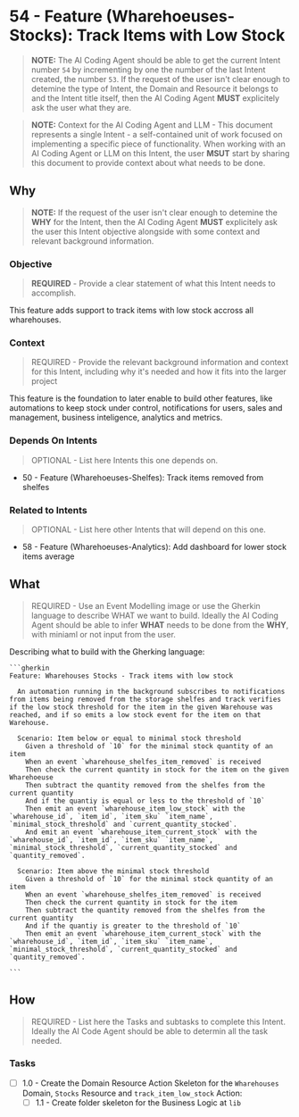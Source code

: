 # 54 - Feature (Wharehoeuses-Stocks): Track Items with Low Stock

> **NOTE:** The AI Coding Agent should be able to get the current Intent number `54` by incrementing by one the number of the last Intent created, the number `53`. If the request of the user isn't clear enough to detemine the type of Intent, the Domain and Resource it belongs to and the Intent title itself, then the AI Coding Agent **MUST** explicitely ask the user what they are.
  
> **NOTE:** Context for the AI Coding Agent and LLM - This document represents a single Intent - a self-contained unit of work focused on implementing a specific piece of functionality. When working with an AI Coding Agent or LLM on this Intent, the user **MSUT** start by sharing this document to provide context about what needs to be done.

## Why

> **NOTE:** If the request of the user isn't clear enough to detemine the **WHY** for the Intent, then the AI Coding Agent **MUST** explicitely ask the user this Intent objective alongside with some context and relevant background information.

### Objective

> **REQUIRED** - Provide a clear statement of what this Intent needs to accomplish.

This feature adds support to track items with low stock accross all wharehouses.

### Context 

> REQUIRED - Provide the relevant background information and context for this Intent, including why it's needed and how it fits into the larger project

This feature is the foundation to later enable to build other features, like automations to keep stock under control, notifications for users, sales and management, business inteligence, analytics and metrics.

### Depends On Intents

> OPTIONAL - List here Intents this one depends on.

* 50 - Feature (Wharehoeuses-Shelfes): Track items removed from shelfes

### Related to Intents

> OPTIONAL - List here other Intents that will depend on this one.

* 58 - Feature (Wharehoeuses-Analytics): Add dashboard  for lower stock items average

## What

> REQUIRED - Use an Event Modelling image or use the Gherkin language to describe WHAT we want to build. Ideally the AI Coding Agent should be able to infer **WHAT** needs to be done from the **WHY**, with miniaml or not input from the user.

Describing what to build with the Gherking language:

    ```gherkin
    Feature: Wharehouses Stocks - Track items with low stock
    
      An automation running in the background subscribes to notifications from items being removed from the storage shelfes and track verifies if the low stock threshold for the item in the given Warehouse was reached, and if so emits a low stock event for the item on that Warehouse.
      
      Scenario: Item below or equal to minimal stock threshold
        Given a threshold of `10` for the minimal stock quantity of an item
        When an event `wharehouse_shelfes_item_removed` is received
        Then check the current quantity in stock for the item on the given Wharehoeuse
        Then subtract the quantity removed from the shelfes from the current quantity 
        And if the quantiy is equal or less to the threshold of `10`
        Then emit an event `wharehouse_item_low_stock` with the `wharehouse_id`, `item_id`, `item_sku` `item_name`, `minimal_stock_threshold` and `current_quantity_stocked`.
        And emit an event `wharehouse_item_current_stock` with the `wharehouse_id`, `item_id`, `item_sku` `item_name`, `minimal_stock_threshold`, `current_quantity_stocked` and `quantity_removed`.
        
      Scenario: Item above the minimal stock threshold
        Given a threshold of `10` for the minimal stock quantity of an item
        When an event `wharehouse_shelfes_item_removed` is received
        Then check the current quantity in stock for the item
        Then subtract the quantity removed from the shelfes from the current quantity 
        And if the quantiy is greater to the threshold of `10`
        Then emit an event `wharehouse_item_current_stock` with the `wharehouse_id`, `item_id`, `item_sku` `item_name`, `minimal_stock_threshold`, `current_quantity_stocked` and `quantity_removed`.
      
    ```

## How

> REQUIRED - List here the Tasks and subtasks to complete this Intent. Ideally the AI Code Agent should be able to determin all the task needed.

### Tasks

* [ ] 1.0 - Create the Domain Resource Action Skeleton for the `Wharehouses` Domain, `Stocks` Resource and `track_item_low_stock` Action:
  - [ ] 1.1 - Create folder skeleton for the Business Logic at `lib`
